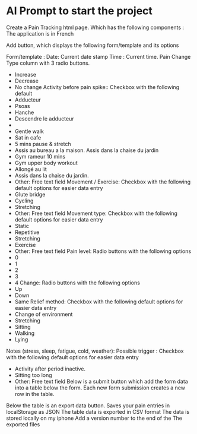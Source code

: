 # AI Prompt to start the project
Create a Pain Tracking html page. Which has the following components : 
The application is in French

Add button, which displays the following form/template and its options

Form/template : 
Date: Current date stamp
Time : Current time.
Pain Change Type column with 3 radio buttons. 
- Increase
- Decrease
- No change
Activity before pain spike:: Checkbox with the following default  
 - Adducteur
 - Psoas
 - Hanche
 - Descendre le adducteur
 - 
 - Gentle walk
 - Sat in cafe
 - 5 mins pause & stretch 
 - Assis au bureau a la maison. Assis dans la chaise du jardin
 - Gym rameur 10 mins
 - Gym upper body workout
 - Allongé au lit
 - Assis dans la chaise du jardin.
 - Other: Free text field
Movement / Exercise: Checkbox with the following default options  for easier data entry 
 - Glute bridge
 - Cycling
 - Stretching
 - Other: Free text field
Movement type: Checkbox with the following default options for easier data entry 
 - Static
 - Repetitive
 - Stretching
 - Exercise
 - Other: Free text field
Pain level: Radio buttons with the following options
- 0 
- 1
- 2
- 3
- 4
Change: Radio buttons with the following options
- Up
- Down
- Same
Relief method: Checkbox with the following default options for easier data entry 
- Change of environment
- Stretching
- Sitting  
- Walking
- Lying

Notes (stress, sleep, fatigue, cold, weather):
Possible trigger : Checkbox with the following default options for easier data entry
- Activity after period inactive.
- Sitting too long 
- Other: Free text field
Below is a submit button which add the form data into a table below the form. Each new form submission creates a new row in the table. 

Below the table is an export data button. 
Saves your pain entries in localStorage as JSON
The table data is exported in CSV format 
The data is stored locally on my iphone
Add a version number to the end of the The exported files